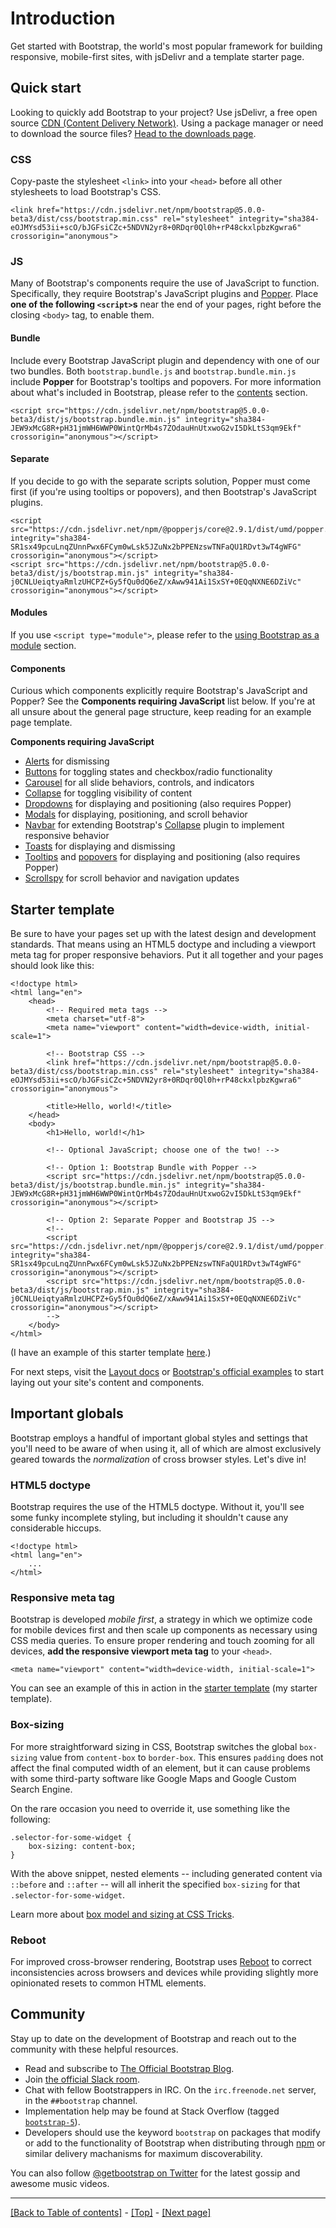 # Introduction

Get started with Bootstrap, the world's most popular framework for building responsive, mobile-first sites, with jsDelivr and a template starter page.

## Quick start

Looking to quickly add Bootstrap to your project? Use jsDelivr, a free open source [CDN (Content Delivery Network)](https://en.wikipedia.org/wiki/Content_delivery_network). Using a package manager or need to download the source files? [Head to the downloads page](https://github.com/AndrewSRea/My_Learning_Port/tree/main/Bootstrap/Getting_Started/Download#download).

### CSS 

Copy-paste the stylesheet `<link>` into your `<head>` before all other stylesheets to load Bootstrap's CSS.
```
<link href="https://cdn.jsdelivr.net/npm/bootstrap@5.0.0-beta3/dist/css/bootstrap.min.css" rel="stylesheet" integrity="sha384-eOJMYsd53ii+scO/bJGFsiCZc+5NDVN2yr8+0RDqr0Ql0h+rP48ckxlpbzKgwra6" crossorigin="anonymous">
```

### JS

Many of Bootstrap's components require the use of JavaScript to function. Specifically, they require Bootstrap's JavaScript plugins and [Popper](https://popper.js.org/). Place **one of the following `<script>`s** near the end of your pages, right before the closing `<body>` tag, to enable them.

#### Bundle

Include every Bootstrap JavaScript plugin and dependency with one of our two bundles. Both `bootstrap.bundle.js` and `bootstrap.bundle.min.js` include **Popper** for Bootstrap's tooltips and popovers. For more information about what's included in Bootstrap, please refer to the [contents](https://github.com/AndrewSRea/My_Learning_Port/tree/main/Bootstrap/Getting_Started/Contents#precompiled-bootstrap) section.
```
<script src="https://cdn.jsdelivr.net/npm/bootstrap@5.0.0-beta3/dist/js/bootstrap.bundle.min.js" integrity="sha384-JEW9xMcG8R+pH31jmWH6WWP0WintQrMb4s7ZOdauHnUtxwoG2vI5DkLtS3qm9Ekf" crossorigin="anonymous"></script>
```

#### Separate

If you decide to go with the separate scripts solution, Popper must come first (if you're using tooltips or popovers), and then Bootstrap's JavaScript plugins.
```
<script src="https://cdn.jsdelivr.net/npm/@popperjs/core@2.9.1/dist/umd/popper.min.js" integrity="sha384-SR1sx49pcuLnqZUnnPwx6FCym0wLsk5JZuNx2bPPENzswTNFaQU1RDvt3wT4gWFG" crossorigin="anonymous"></script>
<script src="https://cdn.jsdelivr.net/npm/bootstrap@5.0.0-beta3/dist/js/bootstrap.min.js" integrity="sha384-j0CNLUeiqtyaRmlzUHCPZ+Gy5fQu0dQ6eZ/xAww941Ai1SxSY+0EQqNXNE6DZiVc" crossorigin="anonymous"></script>
```

#### Modules

If you use `<script type="module">`, please refer to the [using Bootstrap as a module](https://github.com/AndrewSRea/My_Learning_Port/tree/main/Bootstrap/Getting_Started/JavaScript#using-bootstrap-as-a-module) section.

#### Components

Curious which components explicitly require Bootstrap's JavaScript and Popper? See the **Components requiring JavaScript** list below. If you're at all unsure about the general page structure, keep reading for an example page template.

**Components requiring JavaScript**

* [Alerts](https://github.com/AndrewSRea/My_Learning_Port/tree/main/Bootstrap/Components/Alerts#alerts) for dismissing
* [Buttons](https://github.com/AndrewSRea/My_Learning_Port/tree/main/Bootstrap/Components/Buttons#buttons) for toggling states and checkbox/radio functionality
* [Carousel](https://github.com/AndrewSRea/My_Learning_Port/tree/main/Bootstrap/Components/Carousel#carousel) for all slide behaviors, controls, and indicators
* [Collapse](https://github.com/AndrewSRea/My_Learning_Port/tree/main/Bootstrap/Components/Collapse#collapse) for toggling visibility of content
* [Dropdowns](https://github.com/AndrewSRea/My_Learning_Port/tree/main/Bootstrap/Components/Dropdowns#dropdowns) for displaying and positioning (also requires Popper)
* [Modals](https://github.com/AndrewSRea/My_Learning_Port/tree/main/Bootstrap/Components/Modal#modal) for displaying, positioning, and scroll behavior
* [Navbar](https://github.com/AndrewSRea/My_Learning_Port/tree/main/Bootstrap/Components/Navbar#navbar) for extending Bootstrap's [Collapse](https://github.com/AndrewSRea/My_Learning_Port/tree/main/Bootstrap/Components/Collapse#collapse) plugin to implement responsive behavior
* [Toasts](https://github.com/AndrewSRea/My_Learning_Port/tree/main/Bootstrap/Components/Toasts#toasts) for displaying and dismissing
* [Tooltips](https://github.com/AndrewSRea/My_Learning_Port/tree/main/Bootstrap/Components/Tooltips#tooltips) and [popovers](https://github.com/AndrewSRea/My_Learning_Port/tree/main/Bootstrap/Components/Popovers#popovers) for displaying and positioning (also requires Popper)
* [Scrollspy](https://github.com/AndrewSRea/My_Learning_Port/tree/main/Bootstrap/Components/Scrollspy#scrollspy) for scroll behavior and navigation updates

## Starter template

Be sure to have your pages set up with the latest design and development standards. That means using an HTML5 doctype and including a viewport meta tag for proper responsive behaviors. Put it all together and your pages should look like this:
```
<!doctype html>
<html lang="en">
    <head>
        <!-- Required meta tags -->
        <meta charset="utf-8">
        <meta name="viewport" content="width=device-width, initial-scale=1">

        <!-- Bootstrap CSS -->
        <link href="https://cdn.jsdelivr.net/npm/bootstrap@5.0.0-beta3/dist/css/bootstrap.min.css" rel="stylesheet" integrity="sha384-eOJMYsd53ii+scO/bJGFsiCZc+5NDVN2yr8+0RDqr0Ql0h+rP48ckxlpbzKgwra6" crossorigin="anonymous">

        <title>Hello, world!</title>
    </head>
    <body>
        <h1>Hello, world!</h1>

        <!-- Optional JavaScript; choose one of the two! -->

        <!-- Option 1: Bootstrap Bundle with Popper -->
        <script src="https://cdn.jsdelivr.net/npm/bootstrap@5.0.0-beta3/dist/js/bootstrap.bundle.min.js" integrity="sha384-JEW9xMcG8R+pH31jmWH6WWP0WintQrMb4s7ZOdauHnUtxwoG2vI5DkLtS3qm9Ekf" crossorigin="anonymous"></script>

        <!-- Option 2: Separate Popper and Bootstrap JS -->
        <!--
        <script src="https://cdn.jsdelivr.net/npm/@popperjs/core@2.9.1/dist/umd/popper.min.js" integrity="sha384-SR1sx49pcuLnqZUnnPwx6FCym0wLsk5JZuNx2bPPENzswTNFaQU1RDvt3wT4gWFG" crossorigin="anonymous"></script>
        <script src="https://cdn.jsdelivr.net/npm/bootstrap@5.0.0-beta3/dist/js/bootstrap.min.js" integrity="sha384-j0CNLUeiqtyaRmlzUHCPZ+Gy5fQu0dQ6eZ/xAww941Ai1SxSY+0EQqNXNE6DZiVc" crossorigin="anonymous"></script>
        -->
    </body>
</html>
```
(I have an example of this starter template [here](https://github.com/AndrewSRea/My_Learning_Port/blob/main/Bootstrap/starter-template.html).)

For next steps, visit the [Layout docs](https://github.com/AndrewSRea/My_Learning_Port/tree/main/Bootstrap/Layout/Grid#grid-system) or [Bootstrap's official examples](https://getbootstrap.com/docs/5.0/examples/) to start laying out your site's content and components.

## Important globals

Bootstrap employs a handful of important global styles and settings that you'll need to be aware of when using it, all of which are almost exclusively geared towards the *normalization* of cross browser styles. Let's dive in!

### HTML5 doctype

Bootstrap requires the use of the HTML5 doctype. Without it, you'll see some funky incomplete styling, but including it shouldn't cause any considerable hiccups.
```
<!doctype html>
<html lang="en">
    ...
</html>
```

### Responsive meta tag

Bootstrap is developed *mobile first*, a strategy in which we optimize code for mobile devices first and then scale up components as necessary using CSS media queries. To ensure proper rendering and touch zooming for all devices, **add the responsive viewport meta tag** to your `<head>`.
```
<meta name="viewport" content="width=device-width, initial-scale=1">
```
You can see an example of this in action in the [starter template](https://github.com/AndrewSRea/My_Learning_Port/blob/main/Bootstrap/starter-template.html) (my starter template).

### Box-sizing

For more straightforward sizing in CSS, Bootstrap switches the global `box-sizing` value from `content-box` to `border-box`. This ensures `padding` does not affect the final computed width of an element, but it can cause problems with some third-party software like Google Maps and Google Custom Search Engine.

On the rare occasion you need to override it, use something like the following:
```
.selector-for-some-widget {
    box-sizing: content-box;
}
```
With the above snippet, nested elements -- including generated content via `::before` and `::after` -- will all inherit the specified `box-sizing` for that `.selector-for-some-widget`.

Learn more about [box model and sizing at CSS Tricks](https://css-tricks.com/box-sizing/).

### Reboot

For improved cross-browser rendering, Bootstrap uses [Reboot](https://github.com/AndrewSRea/My_Learning_Port/tree/main/Bootstrap/Content/Reboot#reboot) to correct inconsistencies across browsers and devices while providing slightly more opinionated resets to common HTML elements.

## Community

Stay up to date on the development of Bootstrap and reach out to the community with these helpful resources.

* Read and subscribe to [The Official Bootstrap Blog](https://blog.getbootstrap.com/).
* Join [the official Slack room](https://bootstrap-slack.herokuapp.com/).
* Chat with fellow Bootstrappers in IRC. On the `irc.freenode.net` server, in the `##bootstrap` channel.
* Implementation help may be found at Stack Overflow (tagged [`bootstrap-5`](https://stackoverflow.com/questions/tagged/bootstrap-5)).
* Developers should use the keyword `bootstrap` on packages that modify or add to the functionality of Bootstrap when distributing through [npm](https://www.npmjs.com/search?q=keywords:bootstrap) or similar delivery machanisms for maximum discoverability.

You can also follow [@getbootstrap on Twitter](https://twitter.com/getbootstrap) for the latest gossip and awesome music videos.

<hr>

[[Back to Table of contents]](https://github.com/AndrewSRea/My_Learning_Port/tree/main/Bootstrap/Getting_Started#getting-started) - [[Top]](https://github.com/AndrewSRea/My_Learning_Port/tree/main/Bootstrap/Getting_Started/Introduction#introduction) - [[Next page]](https://github.com/AndrewSRea/My_Learning_Port/tree/main/Bootstrap/Getting_Started/Download#download)